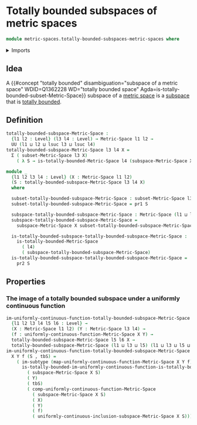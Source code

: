 # Totally bounded subspaces of metric spaces

```agda
module metric-spaces.totally-bounded-subspaces-metric-spaces where
```

<details><summary>Imports</summary>

```agda
open import foundation.dependent-pair-types
open import foundation.images-subtypes
open import foundation.universe-levels

open import metric-spaces.metric-spaces
open import metric-spaces.subspaces-metric-spaces
open import metric-spaces.totally-bounded-metric-spaces
open import metric-spaces.uniformly-continuous-functions-metric-spaces
```

</details>

## Idea

A
{{#concept "totally bounded" disambiguation="subspace of a metric space" WDID=Q1362228 WD="totally bounded space" Agda=is-totally-bounded-subset-Metric-Space}}
subspace of a [metric space](metric-spaces.metric-spaces.md) is a
[subspace](metric-spaces.subspaces-metric-spaces.md) that is
[totally bounded](metric-spaces.totally-bounded-metric-spaces.md).

## Definition

```agda
totally-bounded-subspace-Metric-Space :
  {l1 l2 : Level} (l3 l4 : Level) → Metric-Space l1 l2 →
  UU (l1 ⊔ l2 ⊔ lsuc l3 ⊔ lsuc l4)
totally-bounded-subspace-Metric-Space l3 l4 X =
  Σ ( subset-Metric-Space l3 X)
    ( λ S → is-totally-bounded-Metric-Space l4 (subspace-Metric-Space X S))

module _
  {l1 l2 l3 l4 : Level} (X : Metric-Space l1 l2)
  (S : totally-bounded-subspace-Metric-Space l3 l4 X)
  where

  subset-totally-bounded-subspace-Metric-Space : subset-Metric-Space l3 X
  subset-totally-bounded-subspace-Metric-Space = pr1 S

  subspace-totally-bounded-subspace-Metric-Space : Metric-Space (l1 ⊔ l3) l2
  subspace-totally-bounded-subspace-Metric-Space =
    subspace-Metric-Space X subset-totally-bounded-subspace-Metric-Space

  is-totally-bounded-subspace-totally-bounded-subspace-Metric-Space :
    is-totally-bounded-Metric-Space
      ( l4)
      ( subspace-totally-bounded-subspace-Metric-Space)
  is-totally-bounded-subspace-totally-bounded-subspace-Metric-Space =
    pr2 S
```

## Properties

### The image of a totally bounded subspace under a uniformly continuous function

```agda
im-uniformly-continuous-function-totally-bounded-subspace-Metric-Space :
  {l1 l2 l3 l4 l5 l6 : Level} →
  (X : Metric-Space l1 l2) (Y : Metric-Space l3 l4) →
  (f : uniformly-continuous-function-Metric-Space X Y) →
  totally-bounded-subspace-Metric-Space l5 l6 X →
  totally-bounded-subspace-Metric-Space (l1 ⊔ l3 ⊔ l5) (l1 ⊔ l3 ⊔ l5 ⊔ l6) Y
im-uniformly-continuous-function-totally-bounded-subspace-Metric-Space
  X Y f (S , tbS) =
    ( im-subtype (map-uniformly-continuous-function-Metric-Space X Y f) S ,
      is-totally-bounded-im-uniformly-continuous-function-is-totally-bounded-Metric-Space
        ( subspace-Metric-Space X S)
        ( Y)
        ( tbS)
        ( comp-uniformly-continuous-function-Metric-Space
          ( subspace-Metric-Space X S)
          ( X)
          ( Y)
          ( f)
          ( uniformly-continuous-inclusion-subspace-Metric-Space X S)))
```
